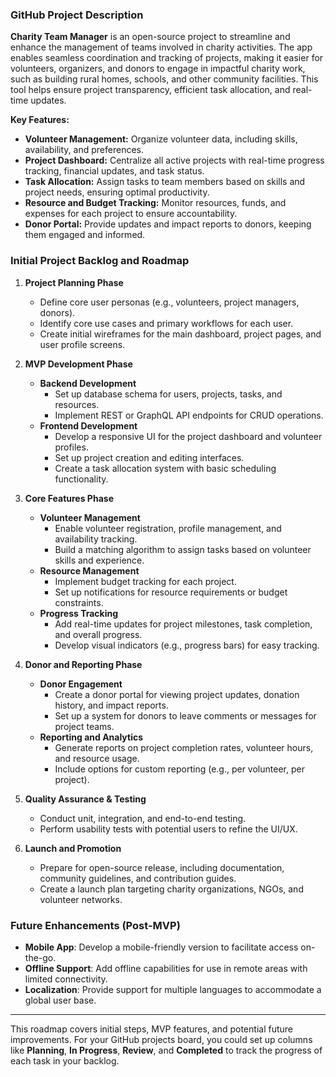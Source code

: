 ### GitHub Project Description

**Charity Team Manager** is an open-source project to streamline and enhance the management of teams involved in charity activities. The app enables seamless coordination and tracking of projects, making it easier for volunteers, organizers, and donors to engage in impactful charity work, such as building rural homes, schools, and other community facilities. This tool helps ensure project transparency, efficient task allocation, and real-time updates.

**Key Features:**
- **Volunteer Management:** Organize volunteer data, including skills, availability, and preferences.
- **Project Dashboard:** Centralize all active projects with real-time progress tracking, financial updates, and task status.
- **Task Allocation:** Assign tasks to team members based on skills and project needs, ensuring optimal productivity.
- **Resource and Budget Tracking:** Monitor resources, funds, and expenses for each project to ensure accountability.
- **Donor Portal:** Provide updates and impact reports to donors, keeping them engaged and informed.

### Initial Project Backlog and Roadmap

1. **Project Planning Phase**
   - Define core user personas (e.g., volunteers, project managers, donors).
   - Identify core use cases and primary workflows for each user.
   - Create initial wireframes for the main dashboard, project pages, and user profile screens.

2. **MVP Development Phase**
   - **Backend Development**
     - Set up database schema for users, projects, tasks, and resources.
     - Implement REST or GraphQL API endpoints for CRUD operations.
   - **Frontend Development**
     - Develop a responsive UI for the project dashboard and volunteer profiles.
     - Set up project creation and editing interfaces.
     - Create a task allocation system with basic scheduling functionality.

3. **Core Features Phase**
   - **Volunteer Management**
     - Enable volunteer registration, profile management, and availability tracking.
     - Build a matching algorithm to assign tasks based on volunteer skills and experience.
   - **Resource Management**
     - Implement budget tracking for each project.
     - Set up notifications for resource requirements or budget constraints.
   - **Progress Tracking**
     - Add real-time updates for project milestones, task completion, and overall progress.
     - Develop visual indicators (e.g., progress bars) for easy tracking.

4. **Donor and Reporting Phase**
   - **Donor Engagement**
     - Create a donor portal for viewing project updates, donation history, and impact reports.
     - Set up a system for donors to leave comments or messages for project teams.
   - **Reporting and Analytics**
     - Generate reports on project completion rates, volunteer hours, and resource usage.
     - Include options for custom reporting (e.g., per volunteer, per project).

5. **Quality Assurance & Testing**
   - Conduct unit, integration, and end-to-end testing.
   - Perform usability tests with potential users to refine the UI/UX.

6. **Launch and Promotion**
   - Prepare for open-source release, including documentation, community guidelines, and contribution guides.
   - Create a launch plan targeting charity organizations, NGOs, and volunteer networks.

### Future Enhancements (Post-MVP)

- **Mobile App**: Develop a mobile-friendly version to facilitate access on-the-go.
- **Offline Support**: Add offline capabilities for use in remote areas with limited connectivity.
- **Localization**: Provide support for multiple languages to accommodate a global user base.

---

This roadmap covers initial steps, MVP features, and potential future improvements. For your GitHub projects board, you could set up columns like **Planning**, **In Progress**, **Review**, and **Completed** to track the progress of each task in your backlog.
